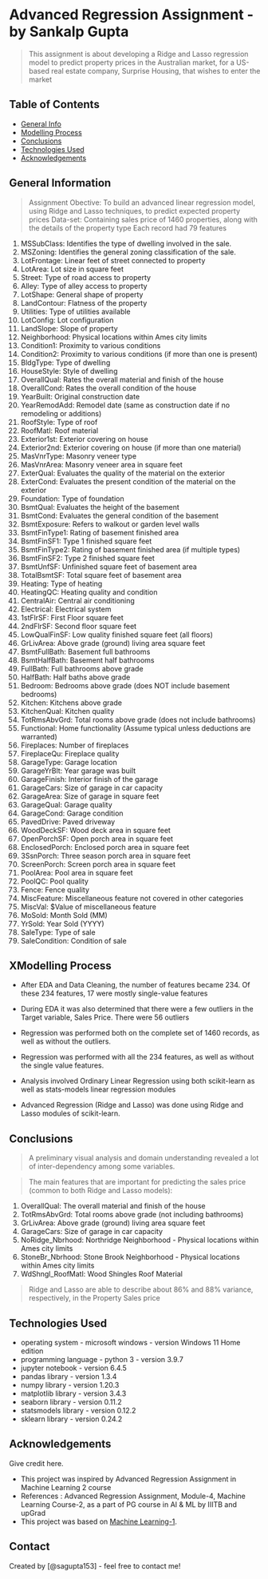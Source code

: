 # Advanced Regression Assignment - by Sankalp Gupta
> This assignment is about developing a Ridge and Lasso regression model to predict property prices in the Australian market, for a US-based real estate company, Surprise Housing, that wishes to enter the market

## Table of Contents
* [General Info](#general-information)
* [Modelling Process](#modelling-process)
* [Conclusions](#conclusions)
* [Technologies Used](#technologies-used)
* [Acknowledgements](#acknowledgements)

## General Information
> Assignment Obective: To build an advanced linear regression model, using Ridge and Lasso techniques, to predict expected property prices
> Data-set: Containing sales price of 1460 properties, along with the details of the property type
> Each record had 79 features
  1. MSSubClass: Identifies the type of dwelling involved in the sale.	
  2. MSZoning: Identifies the general zoning classification of the sale.
  3. LotFrontage: Linear feet of street connected to property
  4. LotArea: Lot size in square feet
  5. Street: Type of road access to property
  6. Alley: Type of alley access to property
  7. LotShape: General shape of property
  8. LandContour: Flatness of the property
  9. Utilities: Type of utilities available
 10. LotConfig: Lot configuration
 11. LandSlope: Slope of property
 12. Neighborhood: Physical locations within Ames city limits
 13. Condition1: Proximity to various conditions
 14. Condition2: Proximity to various conditions (if more than one is present)
 15. BldgType: Type of dwelling
 16. HouseStyle: Style of dwelling
 17. OverallQual: Rates the overall material and finish of the house
 18. OverallCond: Rates the overall condition of the house
 19. YearBuilt: Original construction date
 20. YearRemodAdd: Remodel date (same as construction date if no remodeling or additions)
 21. RoofStyle: Type of roof
 22. RoofMatl: Roof material
 23. Exterior1st: Exterior covering on house
 24. Exterior2nd: Exterior covering on house (if more than one material)
 25. MasVnrType: Masonry veneer type
 26. MasVnrArea: Masonry veneer area in square feet
 27. ExterQual: Evaluates the quality of the material on the exterior 
 28. ExterCond: Evaluates the present condition of the material on the exterior
 29. Foundation: Type of foundation
 30. BsmtQual: Evaluates the height of the basement
 31. BsmtCond: Evaluates the general condition of the basement
 32. BsmtExposure: Refers to walkout or garden level walls
 33. BsmtFinType1: Rating of basement finished area
 34. BsmtFinSF1: Type 1 finished square feet
 35. BsmtFinType2: Rating of basement finished area (if multiple types)
 36. BsmtFinSF2: Type 2 finished square feet
 37. BsmtUnfSF: Unfinished square feet of basement area
 38. TotalBsmtSF: Total square feet of basement area
 39. Heating: Type of heating
 40. HeatingQC: Heating quality and condition
 41. CentralAir: Central air conditioning
 42. Electrical: Electrical system
 43. 1stFlrSF: First Floor square feet
 44. 2ndFlrSF: Second floor square feet
 45. LowQualFinSF: Low quality finished square feet (all floors)
 46. GrLivArea: Above grade (ground) living area square feet
 47. BsmtFullBath: Basement full bathrooms
 48. BsmtHalfBath: Basement half bathrooms
 49. FullBath: Full bathrooms above grade
 50. HalfBath: Half baths above grade
 51. Bedroom: Bedrooms above grade (does NOT include basement bedrooms)
 52. Kitchen: Kitchens above grade
 53. KitchenQual: Kitchen quality
 54. TotRmsAbvGrd: Total rooms above grade (does not include bathrooms)
 55. Functional: Home functionality (Assume typical unless deductions are warranted)
 56. Fireplaces: Number of fireplaces
 57. FireplaceQu: Fireplace quality
 58. GarageType: Garage location
 59. GarageYrBlt: Year garage was built
 60. GarageFinish: Interior finish of the garage
 61. GarageCars: Size of garage in car capacity
 62. GarageArea: Size of garage in square feet
 63. GarageQual: Garage quality
 64. GarageCond: Garage condition
 65. PavedDrive: Paved driveway
 66. WoodDeckSF: Wood deck area in square feet
 67. OpenPorchSF: Open porch area in square feet
 68. EnclosedPorch: Enclosed porch area in square feet
 69. 3SsnPorch: Three season porch area in square feet
 70. ScreenPorch: Screen porch area in square feet
 71. PoolArea: Pool area in square feet
 72. PoolQC: Pool quality
 73. Fence: Fence quality
 74. MiscFeature: Miscellaneous feature not covered in other categories
 75. MiscVal: $Value of miscellaneous feature
 76. MoSold: Month Sold (MM)
 77. YrSold: Year Sold (YYYY)
 78. SaleType: Type of sale
 79. SaleCondition: Condition of sale

## XModelling Process
- After EDA and Data Cleaning, the number of features became 234. Of these 234 features, 17 were mostly single-value features

- During EDA it was also determined that there were a few outliers in the Target variable, Sales Price. There were 56 outliers

- Regression was performed both on the complete set of 1460 records, as well as without the outliers.
- Regression was performed with all the 234 features, as well as without the single value features.
- Analysis involved Ordinary Linear Regression using both scikit-learn as well as stats-models linear regression modules
- Advanced Regression (Ridge and Lasso) was done using Ridge and Lasso modules of scikit-learn. 

## Conclusions
> A preliminary visual analysis and domain understanding revealed a lot of inter-dependency among some variables.

> The main features that are important for predicting the sales price (common to both Ridge and Lasso models):
 1. OverallQual: The overall material and finish of the house
 2. TotRmsAbvGrd: Total rooms above grade (not including bathrooms)
 3. GrLivArea: Above grade (ground) living area square feet
 4. GarageCars: Size of garage in car capacity
 5. NoRidge_Nbrhood: Northridge Neighborhood - Physical locations within Ames city limits
 6. StoneBr_Nbrhood: Stone Brook Neighborhood - Physical locations within Ames city limits
 7. WdShngl_RoofMatl: Wood Shingles Roof Material

> Ridge and Lasso are able to describe about 86% and 88% variance, respectively, in the Property Sales price 

## Technologies Used
- operating system - microsoft windows - version Windows 11 Home edition
- programming language - python 3 - version 3.9.7 
- jupyter notebook - version 6.4.5
- pandas library - version 1.3.4
- numpy library - version 1.20.3
- matplotlib library - version 3.4.3
- seaborn library - version 0.11.2
- statsmodels library - version 0.12.2
- sklearn library - version 0.24.2

<!-- As the libraries versions keep on changing, it is recommended to mention the version of library used in this project -->

## Acknowledgements
Give credit here.
- This project was inspired by Advanced Regression Assignment in Machine Learning 2 course
- References : Advanced Regression Assignment, Module-4, Machine Learning Course-2, as a part of PG course in AI & ML by IIITB and upGrad
- This project was based on [Machine Learning-1](https://learn.upgrad.com/course/1994/segment/13375/109590/331557/1723023).


## Contact
Created by [@sagupta153] - feel free to contact me!